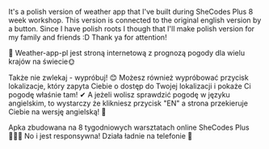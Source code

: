 It's a polish version of weather app that I've built during SheCodes Plus 8 week workshop. This version is connected to the original english version by a button. Since I have polish roots I though that I'll make polish version for my family and friends :D Thank ya for attention!

💚 Weather-app-pl jest stroną internetową z prognozą pogody dla wielu krajów na świecie🌞

Także nie zwlekaj - wypróbuj! 😊
Możesz również wypróbować przycisk lokalizacje, który zapyta Ciebie o dostęp do Twojej lokalizacji i pokaże Ci pogodę właśnie tam!  ✔
A jeżeli wolisz sprawdzić pogodę w języku angielskim, to wystarczy że klikniesz przycisk "EN" a strona przekieruje Ciebie na wersję angielską! 🥂

Apka zbudowana na 8 tygodniowych warsztatach online SheCodes Plus 👩🏼‍💻
No i jest responsywna! Działa ładnie na telefonie 📱
